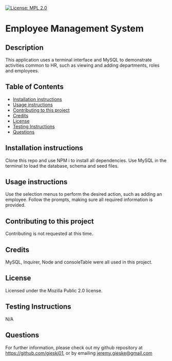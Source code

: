 
[![License: MPL 2.0](https://img.shields.io/badge/License-MPL_2.0-brightgreen.svg)](https://opensource.org/licenses/MPL-2.0)
# Employee Management System

## Description
This application uses a terminal interface and MySQL to demonstrate activities common to HR, such as viewing and adding departments, roles and employees.

## Table of Contents
* [Installation instructions ](#Installation-instructions)
* [Usage instructions ](#Usage-instructions)
* [Contributing to this project ](#Contributing-to-this-project)
* [Credits](#Credits)
* [License](#License)
* [Testing Instructions](#Testing-Instructions)
* [Questions](#Questions)


## Installation instructions 
Clone this repo and use NPM i to install all dependencies. Use MySQL in the terminal to load the database, schema and seed files.

## Usage instructions 
Use the selection menus to perform the desired action, such as adding an employee. Follow the prompts, making sure all required information is provided.

## Contributing to this project
Contributing is not requested at this time.

## Credits
MySQL, Inquirer, Node and consoleTable were all used in this project.

## License
Licensed under the Mozilla Public 2.0 license.

## Testing Instructions
N/A

## Questions
For further information, please check out my github repository at https://github.com/gieskj01, or by emailing [jeremy.gieske@gmail.com](mailto:jeremy.gieske@gmail.com)
